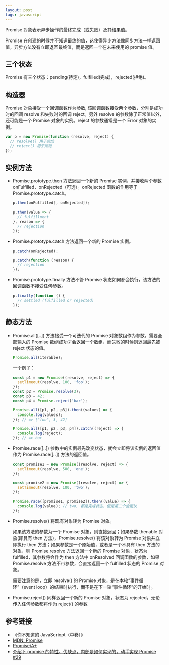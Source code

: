 ```yaml
---
layout: post
tags: javascript
---
```


Promise 对象表示异步操作的最终完成（或失败）及其结果值。

Promise 在创建的时候并不知道最终的值，这使得异步方法像同步方法一样返回值，异步方法没有立即返回最终值，而是返回一个在未来使用的 promise 值。

## 三个状态

Promise 有三个状态：pending(待定)，fulfilled(完成)，rejected(拒绝)。

## 构造器

Promise 对象接受一个回调函数作为参数, 该回调函数接受两个参数，分别是成功时的回调 resolve 和失败时的回调 reject。另外 resolve 的参数除了正常值以外，还可能是一个 Promise 对象的实例。reject 的参数通常是一个 Error 对象的实例。

```js
var p = new Promise(function (resolve, reject) {
  // resolve() 用于完成
  // reject() 用于拒绝
});
```

## 实例方法

- Promise.prototype.then 方法返回一个新的 Promise 实例，并接收两个参数 onFulfilled，onRejected（可选）。onRejected 函数的作用等于 Promise.prototype.catch。

  ```js
  p.then(onFulfilled[, onRejected]);

  p.then(value => {
    // fulfillment
  }, reason => {
    // rejection
  });
  ```

- Promise.prototype.catch 方法返回一个新的 Promise 实例。

  ```js
  p.catch(onRejected);

  p.catch(function (reason) {
    // rejection
  });
  ```

- Promise.prototype.finally 方法不管 Promise 状态如何都会执行，该方法的回调函数不接受任何参数。

  ```js
  p.finally(function () {
    // settled (fulfilled or rejected)
  });
  ```

## 静态方法

- Promise.all([..]) 方法接受一个可迭代的 Promise 对象数组作为参数。需要全部输入的 Promise 数组成功才会返回一个数组，而失败的时候则返回最先被 reject 状态的值。

  ```js
  Promise.all(iterable);
  ```

  一个例子：

  ```js
  const p1 = new Promise((resolve, reject) => {
    setTimeout(resolve, 100, 'foo');
  });
  const p2 = Promise.resolve(3);
  const p3 = 42;
  const p4 = Promise.reject('bar');

  Promise.all([p1, p2, p3]).then((values) => {
    console.log(values);
  }); // => ["foo", 3, 42]

  Promise.all([p1, p2, p3, p4]).catch((reject) => {
    console.log(reject);
  }); // => bar
  ```

- Promise.race([..]) 参数中的实例最先改变状态，就会立即将该实例的返回值作为 Promise.race([..]) 方法的返回值。

  ```js
  const promise1 = new Promise((resolve, reject) => {
    setTimeout(resolve, 500, 'one');
  });

  const promise2 = new Promise((resolve, reject) => {
    setTimeout(resolve, 100, 'two');
  });

  Promise.race([promise1, promise2]).then((value) => {
    console.log(value); // two, 都是完成状态，但是第二个会更快
  });
  ```

- Promise.resolve() 将现有对象转为 Promise 对象。

  如果该方法的参数为一个 Promise 对象，则直接返回；如果参数 thenable 对象(即具有 then 方法)，Promise.resolve() 将该对象转为 Promise 对象并立即执行 then 方法；如果参数是一个原始值，或者是一个不具有 then 方法的对象，则 Promise.resolve 方法返回一个新的 Promise 对象，状态为 fulfilled，其参数将会作为 then 方法中 onResolved 回调函数的参数，如果 Promise.resolve 方法不带参数，会直接返回一个 fulfilled 状态的 Promise 对象。

  需要注意的是，立即 resolve() 的 Promise 对象，是在本轮“事件循环”（event loop）的结束时执行，而不是在下一轮“事件循环”的开始时。

- Promise.reject() 同样返回一个新的 Promise 对象，状态为 rejected，无论传入任何参数都将作为 reject() 的参数

## 参考链接

- 《你不知道的 JavaScriopt（中卷）》
- [MDN: Promise](https://developer.mozilla.org/en-US/docs/Web/JavaScript/Reference/Global_Objects/Promise)
- [Promise/A+](https://promisesaplus.com/)
- [介绍下 promise 的特性、优缺点，内部是如何实现的，动手实现 Promise #29](https://github.com/lgwebdream/FE-Interview/issues/29)
